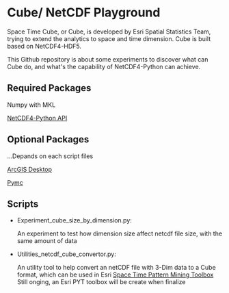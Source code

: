 # Cube/ NetCDF Playground

Space Time Cube, or Cube, is developed by Esri Spatial Statistics Team, trying to extend the analytics to space and time dimension. Cube is built based on NetCDF4-HDF5.

This Github repository is about some experiments to discover what can Cube do, and what's the capability of NetCDF4-Python can achieve.

## Required Packages
Numpy with MKL

[NetCDF4-Python API](http://netcdf4-python.googlecode.com/svn/trunk/docs/netCDF4-module.html)

## Optional Packages
...Depands on each script files

[ArcGIS Desktop](http://www.esri.com/software/arcgis/arcgis-for-desktop)

[Pymc](https://pypi.python.org/pypi/pymc)

## Scripts
* Experiment_cube_size_by_dimension.py: 

   An experiment to test how dimension size affect netcdf file size, with the same amount of data

* Utilities_netcdf_cube_convertor.py: 

   An utility tool to help convert an netCDF file with 3-Dim data to a Cube format, which can be used in Esri [Space Time Pattern Mining Toolbox](http://desktop.arcgis.com/en/desktop/latest/tools/space-time-pattern-mining-toolbox/an-overview-of-the-space-time-pattern-mining-toolbox.htm)
Still onging, an Esri PYT toolbox will be create when finalize